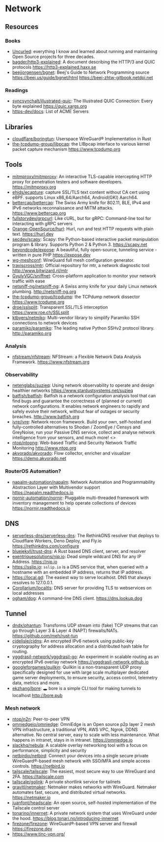 # Network

## Resources

### Books

- [Uncurled](https://un.curl.dev/): everything I know and learned about running
  and maintaining Open Source projects for three decades.
- [bagder/http3-explained](https://github.com/bagder/http3-explained): A
  document describing the HTTP/3 and QUIC protocols
  <https://http3-explained.haxx.se>
- [beejjorgensen/bgnet](https://github.com/beejjorgensen/bgnet): Beej's Guide to
  Network Programming source <https://beej.us/guide/bgnet/html>
  <https://beej-zhtw-gitbook.netdpi.net>

### Readings

- [syncsynchalt/illustrated-quic](https://github.com/syncsynchalt/illustrated-quic):
  The Illustrated QUIC Connection: Every byte explained <https://quic.xargs.org>
- [https-dev/docs](https://github.com/https-dev/docs/blob/master/list-of-acme-servers.md):
  List of ACME Servers

## Libraries

- [cloudflare/boringtun](https://github.com/cloudflare/boringtun): Userspace
  WireGuard® Implementation in Rust
- [the-tcpdump-group/libpcap](https://github.com/the-tcpdump-group/libpcap): the
  LIBpcap interface to various kernel packet capture mechanism
  <https://www.tcpdump.org>

## Tools

- [mitmproxy/mitmproxy](https://github.com/mitmproxy/mitmproxy): An interactive
  TLS-capable intercepting HTTP proxy for penetration testers and software
  developers. <https://mitmproxy.org>
- [ehids/ecapture](https://github.com/ehids/ecapture): capture SSL/TLS text
  content without CA cert using eBPF. supports Linux x86_64/Aarch64,
  Android(GKI) Aarch64.
- [bettercap/bettercap](https://github.com/bettercap/bettercap): The Swiss Army
  knife for 802.11, BLE, IPv4 and IPv6 networks reconnaissance and MITM attacks.
  <https://www.bettercap.org>
- [fullstorydev/grpcurl](https://github.com/fullstorydev/grpcurl): Like cURL,
  but for gRPC: Command-line tool for interacting with gRPC servers
- [Orange-OpenSource/hurl](https://github.com/Orange-OpenSource/hurl): Hurl, run
  and test HTTP requests with plain text. <https://hurl.dev>
- [secdev/scapy](https://github.com/secdev/scapy): Scapy: the Python-based
  interactive packet manipulation program & library. Supports Python 2 &
  Python 3. <https://scapy.net>
- [beyondcode/expose](https://github.com/beyondcode/expose): A beautiful, fully
  open-source, tunneling service - written in pure PHP <https://expose.dev>
- [wg-meshconf](https://github.com/k4yt3x/wg-meshconf): WireGuard full mesh
  configuration generator.
- [traviscross/mtr](https://github.com/traviscross/mtr): Official repository for
  mtr, a network diagnostic tool <http://www.bitwizard.nl/mtr>
- [GyulyVGC/sniffnet](https://github.com/GyulyVGC/sniffnet): Cross-platform
  application to monitor your network traffic with ease
- [netsniff-ng/netsniff-ng](https://github.com/netsniff-ng/netsniff-ng): A Swiss
  army knife for your daily Linux network plumbing. <http://netsniff-ng.org>
- [the-tcpdump-group/tcpdump](https://github.com/the-tcpdump-group/tcpdump): the
  TCPdump network dissector <https://www.tcpdump.org>
- [droe/sslsplit](https://github.com/droe/sslsplit): Transparent SSL/TLS
  interception <https://www.roe.ch/SSLsplit>
- [ktbyers/netmiko](https://github.com/ktbyers/netmiko): Multi-vendor library to
  simplify Paramiko SSH connections to network devices
- [paramiko/paramiko](https://github.com/paramiko/paramiko): The leading native
  Python SSHv2 protocol library. <http://paramiko.org>

### Analysis

- [nfstream/nfstream](https://github.com/nfstream/nfstream): NFStream: a
  Flexible Network Data Analysis Framework. <https://www.nfstream.org>

### Observability

- [netenglabs/suzieq](https://github.com/netenglabs/suzieq): Using network
  observability to operate and design healthier networks
  <https://www.stardustsystems.net/suzieq>
- [batfish/batfish](https://github.com/batfish/batfish): Batfish is a network
  configuration analysis tool that can find bugs and guarantee the correctness
  of (planned or current) network configurations. It enables network engineers
  to rapidly and safely evolve their network, without fear of outages or
  security breaches. <http://www.batfish.org>
- [ivre/ivre](https://github.com/ivre/ivre): Network recon framework. Build your
  own, self-hosted and fully-controlled alternatives to Shodan / ZoomEye /
  Censys and GreyNoise, run your Passive DNS service, collect and analyse
  network intelligence from your sensors, and much more! <>
- [ntop/ntopng](https://github.com/ntop/ntopng): Web-based Traffic and Security
  Network Traffic Monitoring <http://www.ntop.org>
- [akvorado/akvorado](https://github.com/akvorado/akvorado): Flow collector,
  enricher and visualizer <https://demo.akvorado.net>

### RouterOS Automation?

- [napalm-automation/napalm](https://github.com/napalm-automation/napalm):
  Network Automation and Programmability Abstraction Layer with Multivendor
  support <https://napalm.readthedocs.io>
- [nornir-automation/nornir](https://github.com/nornir-automation/nornir):
  Pluggable multi-threaded framework with inventory management to help operate
  collections of devices <https://nornir.readthedocs.io>

## DNS

- [serverless-dns/serverless-dns](https://github.com/serverless-dns/serverless-dns):
  The RethinkDNS resolver that deploys to Cloudflare Workers, Deno Deploy, and
  Fly.io <https://rethinkdns.com/configure>
- [bluejekyll/trust-dns](https://github.com/bluejekyll/trust-dns): A Rust based
  DNS client, server, and resolver
- [exentriquesolutions/nip.io](https://github.com/exentriquesolutions/nip.io):
  Dead simple wildcard DNS for any IP Address. <https://nip.io>
- <https://sslip.io>: `sslip.io` is a DNS service that, when queried with a
  hostname with an embedded IP address, returns that IP address.
- <https://local.gd>: The easiest way to serve localhost. DNS that always
  resolves to 127.0.0.1.
- [Corollarium/localtls](https://github.com/Corollarium/localtls): DNS server
  for providing TLS to webservices on local addresses
- [ogham/dog](https://github.com/ogham/dog): A command-line DNS client.
  <https://dns.lookup.dog>

## Tunnel

- [dndx/phantun](https://github.com/dndx/phantun): Transforms UDP stream into
  (fake) TCP streams that can go through Layer 3 & Layer 4 (NAPT)
  firewalls/NATs. https://github.com/meh/rust-tun
- [cjdelisle/cjdns](https://github.com/cjdelisle/cjdns): An encrypted IPv6
  network using public-key cryptography for address allocation and a distributed
  hash table for routing.
- [yggdrasil-network/yggdrasil-go](https://github.com/yggdrasil-network/yggdrasil-go):
  An experiment in scalable routing as an encrypted IPv6 overlay network
  <https://yggdrasil-network.github.io>
- [googleforgames/quilkin](https://github.com/googleforgames/quilkin): Quilkin
  is a non-transparent UDP proxy specifically designed for use with large scale
  multiplayer dedicated game server deployments, to ensure security, access
  control, telemetry data, metrics and more.
- [ekzhang/bore](https://github.com/ekzhang/bore): 🕳 bore is a simple CLI tool
  for making tunnels to localhost <http://bore.pub>

### Mesh network

- [ntop/n2n](https://github.com/ntop/n2n): Peer-to-peer VPN
- [omniedgeio/omniedge](https://github.com/omniedgeio/omniedge): OmniEdge is an
  Open source p2p layer 2 mesh VPN infrastructure, a traditional VPN, AWS VPC,
  Ngrok, DDNS alternative. No central server, easy to scale with less
  maintenance. What happens in intranet, stays in in intranet.
  <https://omniedge.io>
- [slackhq/nebula](https://github.com/slackhq/nebula): A scalable overlay
  networking tool with a focus on performance, simplicity and security
- [netbirdio/netbird](https://github.com/netbirdio/netbird): Connect your
  devices into a single secure private WireGuard®-based mesh network with
  SSO/MFA and simple access controls. <https://netbird.io>
- [tailscale/tailscale](https://github.com/tailscale/tailscale): The easiest,
  most secure way to use WireGuard and 2FA. <https://tailscale.com>
- [tailscale/golink](https://github.com/tailscale/golink): A private shortlink
  service for tailnets
- [gravitl/netmaker](https://github.com/gravitl/netmaker): Netmaker makes
  networks with WireGuard. Netmaker automates fast, secure, and distributed
  virtual networks. <https://netmaker.io>
- [juanfont/headscale](https://github.com/juanfont/headscale): An open source,
  self-hosted implementation of the Tailscale control server
- [tonarino/innernet](https://github.com/tonarino/innernet): A private network
  system that uses WireGuard under the hood.
  <https://blog.tonari.no/introducing-innernet>
- [firezone/firezone](https://github.com/firezone/firezone): WireGuard®-based
  VPN server and firewall <https://firezone.dev>
- https://www.tinc-vpn.org/
